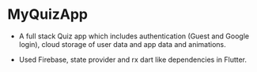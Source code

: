 # MyQuizApp

- A full stack Quiz app which includes authentication (Guest and Google login), cloud storage
of user data and app data and animations.

- Used Firebase, state provider and rx dart like dependencies in Flutter.
